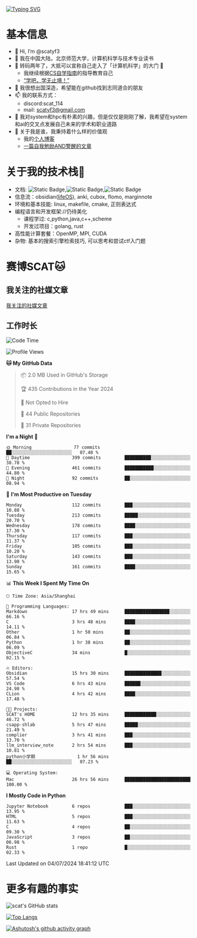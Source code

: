 [![Typing SVG](https://readme-typing-svg.demolab.com?font=Fira+Code&pause=1000&center=true&vCenter=true&multiline=true&width=470&height=98&lines=Across+the+Great+Wall+;we+can+reach+every+corner+in+the+world)](https://git.io/typing-svg)

# 基本信息
- 👋 Hi, I’m @scatyf3
- 👀 我在中国大陆，北京师范大学，计算机科学与技术专业读书
- 🌱 转码两年了，大抵可以宣称自己走入了「计算机科学」的大门 🥺
  - 我继续根据[CS自学指南](https://csdiy.wiki/)的指导教育自己 
  - [“学吧，学无止境！” ](https://www.acm.org/binaries/content/assets/education/cs2013_chinese.pdf)
- 💞️ 我很想出国深造，希望能在github找到志同道合的朋友
- 📫 我的联系方式：
  -   discord:scat_114
  -   mail: scatyf3@gmail.com
- 🌟 我对system和hpc有朴素的兴趣，但是仅仅是刚刚了解，我希望在system和ai的交叉点发展自己未来的学术和职业道路
- 🤔 关于我是谁，我秉持着什么样的价值观
  - 我的[个人博客](https://scatyfs-blog.gitbook.io/scats-blog)
  - [一篇自我勉励AND警醒的文章](https://www.zhihu.com/question/595969891/answer/3060352057)
 
# 关于我的技术栈🔧
- 文档: ![Static Badge](https://img.shields.io/badge/markdown-gray),![Static Badge](https://img.shields.io/badge/latex-gray),![Static Badge](https://img.shields.io/badge/marp-blue)
- 信息流：obsidian([lifeOS](https://github.com/quanru/obsidian-example-lifeos)), anki, cubox, flomo, marginnote
- 环境和基本技能: linux, makefile, cmake, 正则表达式
- 编程语言和开发框架://仍待美化
  - 课程学过: c,python,java,c++,scheme
  - 开发过项目：golang, rust
- 高性能计算套餐：OpenMP, MPI, CUDA 
- 杂物: 基本的搜索引擎检索技巧, 可以思考和尝试ctf入门题

# 赛博SCAT🐱

## 我关注的社媒文章
[我关注的社媒文章](https://www.notion.so/6379b986d4964818b078b0328b41f73b?v=19fc0e6483ec4fada09d6c68f7b20732)

## 工作时长
<!--START_SECTION:waka-->
![Code Time](http://img.shields.io/badge/Code%20Time-282%20hrs%2040%20mins-blue)

![Profile Views](http://img.shields.io/badge/Profile%20Views-0-blue)

**🐱 My GitHub Data** 

> 📦 2.0 MB Used in GitHub's Storage 
 > 
> 🏆 435 Contributions in the Year 2024
 > 
> 🚫 Not Opted to Hire
 > 
> 📜 44 Public Repositories 
 > 
> 🔑 31 Private Repositories 
 > 
**I'm a Night 🦉** 

```text
🌞 Morning                77 commits          ██░░░░░░░░░░░░░░░░░░░░░░░   07.48 % 
🌆 Daytime                399 commits         ██████████░░░░░░░░░░░░░░░   38.78 % 
🌃 Evening                461 commits         ███████████░░░░░░░░░░░░░░   44.80 % 
🌙 Night                  92 commits          ██░░░░░░░░░░░░░░░░░░░░░░░   08.94 % 
```
📅 **I'm Most Productive on Tuesday** 

```text
Monday                   112 commits         ███░░░░░░░░░░░░░░░░░░░░░░   10.88 % 
Tuesday                  213 commits         █████░░░░░░░░░░░░░░░░░░░░   20.70 % 
Wednesday                178 commits         ████░░░░░░░░░░░░░░░░░░░░░   17.30 % 
Thursday                 117 commits         ███░░░░░░░░░░░░░░░░░░░░░░   11.37 % 
Friday                   105 commits         ███░░░░░░░░░░░░░░░░░░░░░░   10.20 % 
Saturday                 143 commits         ███░░░░░░░░░░░░░░░░░░░░░░   13.90 % 
Sunday                   161 commits         ████░░░░░░░░░░░░░░░░░░░░░   15.65 % 
```


📊 **This Week I Spent My Time On** 

```text
🕑︎ Time Zone: Asia/Shanghai

💬 Programming Languages: 
Markdown                 17 hrs 49 mins      █████████████████░░░░░░░░   66.16 % 
C                        3 hrs 48 mins       ████░░░░░░░░░░░░░░░░░░░░░   14.11 % 
Other                    1 hr 50 mins        ██░░░░░░░░░░░░░░░░░░░░░░░   06.84 % 
Python                   1 hr 38 mins        ██░░░░░░░░░░░░░░░░░░░░░░░   06.09 % 
ObjectiveC               34 mins             █░░░░░░░░░░░░░░░░░░░░░░░░   02.15 % 

🔥 Editors: 
Obsidian                 15 hrs 30 mins      ██████████████░░░░░░░░░░░   57.54 % 
VS Code                  6 hrs 43 mins       ██████░░░░░░░░░░░░░░░░░░░   24.98 % 
CLion                    4 hrs 42 mins       ████░░░░░░░░░░░░░░░░░░░░░   17.48 % 

🐱‍💻 Projects: 
SCAT's HOME              12 hrs 35 mins      ████████████░░░░░░░░░░░░░   46.72 % 
csapp-shlab              5 hrs 47 mins       █████░░░░░░░░░░░░░░░░░░░░   21.49 % 
complier                 3 hrs 41 mins       ███░░░░░░░░░░░░░░░░░░░░░░   13.70 % 
llm_interview_note       2 hrs 54 mins       ███░░░░░░░░░░░░░░░░░░░░░░   10.81 % 
python小学期                1 hr 56 mins        ██░░░░░░░░░░░░░░░░░░░░░░░   07.23 % 

💻 Operating System: 
Mac                      26 hrs 56 mins      █████████████████████████   100.00 % 
```

**I Mostly Code in Python** 

```text
Jupyter Notebook         6 repos             ███░░░░░░░░░░░░░░░░░░░░░░   13.95 % 
HTML                     5 repos             ███░░░░░░░░░░░░░░░░░░░░░░   11.63 % 
C                        4 repos             ██░░░░░░░░░░░░░░░░░░░░░░░   09.30 % 
JavaScript               3 repos             ██░░░░░░░░░░░░░░░░░░░░░░░   06.98 % 
Rust                     1 repo              █░░░░░░░░░░░░░░░░░░░░░░░░   02.33 % 
```




 Last Updated on 04/07/2024 18:41:12 UTC
<!--END_SECTION:waka-->


# 更多有趣的事实 

![scat's GitHub stats](https://github-readme-stats.vercel.app/api?username=scatyf3&count_private=true&theme=synthwave)

[![Top Langs](https://github-readme-stats.vercel.app/api/top-langs/?username=scatyf3&layout=compact&langs_count=12&theme=synthwave&hide=javascript,html,css&size_weight=0.5&count_weight=0.5)](https://github.com/anuraghazra/github-readme-statss)

[![Ashutosh's github activity graph](https://github-readme-activity-graph.vercel.app/graph?username=scatyf3&theme=dracula)](https://github.com/ashutosh00710/github-readme-activity-graph)

<!---
scatfy3/scatfy3 is a ✨ special ✨ repository because its `README.md` (this file) appears on your GitHub profile.
You can click the Preview link to take a look at your changes.
--->
